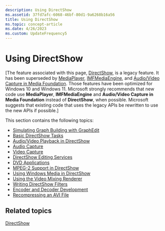 ```yaml
---
description: Using DirectShow
ms.assetid: 37fd7afc-6068-46bf-80d1-9a6268b16a56
title: Using DirectShow
ms.topic: concept-article
ms.date: 4/26/2023
ms.custom: UpdateFrequency5
---
```


# Using DirectShow

\[The feature associated with this page, [DirectShow](/windows/win32/directshow/directshow), is a legacy feature. It has been superseded by [MediaPlayer](/uwp/api/Windows.Media.Playback.MediaPlayer), [IMFMediaEngine](/windows/win32/api/mfmediaengine/nn-mfmediaengine-imfmediaengine), and [Audio/Video Capture in Media Foundation](/windows/win32/medfound/audio-video-capture-in-media-foundation). Those features have been optimized for Windows 10 and Windows 11. Microsoft strongly recommends that new code use **MediaPlayer**, **IMFMediaEngine** and **Audio/Video Capture in Media Foundation** instead of **DirectShow**, when possible. Microsoft suggests that existing code that uses the legacy APIs be rewritten to use the new APIs if possible.\]

This section contains the following topics:

-   [Simulating Graph Building with GraphEdit](simulating-graph-building-with-graphedit.md)
-   [Basic DirectShow Tasks](basic-directshow-tasks.md)
-   [Audio/Video Playback in DirectShow](audio-video-playback-in-directshow.md)
-   [Audio Capture](audio-capture.md)
-   [Video Capture](video-capture.md)
-   [DirectShow Editing Services](directshow-editing-services.md)
-   [DVD Applications](dvd-applications.md)
-   [MPEG-2 Support in DirectShow](mpeg-2-support-in-directshow.md)
-   [Using Windows Media in DirectShow](using-windows-media-in-directshow.md)
-   [Using the Video Mixing Renderer](using-the-video-mixing-renderer.md)
-   [Writing DirectShow Filters](writing-directshow-filters.md)
-   [Encoder and Decoder Development](encoder-and-decoder-development.md)
-   [Recompressing an AVI File](recompressing-an-avi-file.md)

## Related topics

<dl> <dt>

[DirectShow](directshow.md)
</dt> </dl>

 

 



